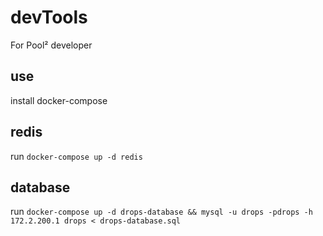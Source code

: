 # devTools
For Pool² developer

## use
install docker-compose

## redis
run `docker-compose up -d redis`
## database
run `docker-compose up -d drops-database && mysql -u drops -pdrops -h 172.2.200.1 drops < drops-database.sql`
